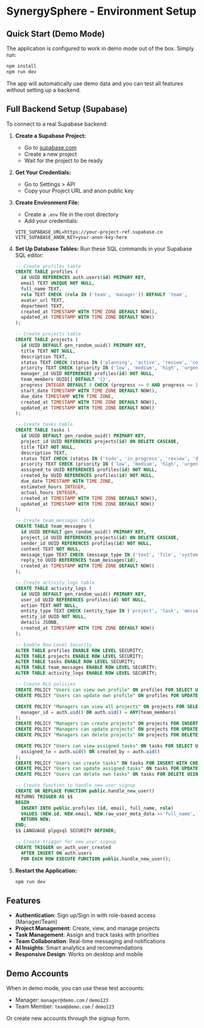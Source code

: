 # SynergySphere - Environment Setup

## Quick Start (Demo Mode)

The application is configured to work in demo mode out of the box. Simply run:

```bash
npm install
npm run dev
```

The app will automatically use demo data and you can test all features without setting up a backend.

## Full Backend Setup (Supabase)

To connect to a real Supabase backend:

1. **Create a Supabase Project:**
   - Go to [supabase.com](https://supabase.com)
   - Create a new project
   - Wait for the project to be ready

2. **Get Your Credentials:**
   - Go to Settings > API
   - Copy your Project URL and anon public key

3. **Create Environment File:**
   - Create a `.env` file in the root directory
   - Add your credentials:
   ```
   VITE_SUPABASE_URL=https://your-project-ref.supabase.co
   VITE_SUPABASE_ANON_KEY=your-anon-key-here
   ```

4. **Set Up Database Tables:**
   Run these SQL commands in your Supabase SQL editor:

   ```sql
   -- Create profiles table
   CREATE TABLE profiles (
     id UUID REFERENCES auth.users(id) PRIMARY KEY,
     email TEXT UNIQUE NOT NULL,
     full_name TEXT,
     role TEXT CHECK (role IN ('team', 'manager')) DEFAULT 'team',
     avatar_url TEXT,
     department TEXT,
     created_at TIMESTAMP WITH TIME ZONE DEFAULT NOW(),
     updated_at TIMESTAMP WITH TIME ZONE DEFAULT NOW()
   );

   -- Create projects table
   CREATE TABLE projects (
     id UUID DEFAULT gen_random_uuid() PRIMARY KEY,
     title TEXT NOT NULL,
     description TEXT,
     status TEXT CHECK (status IN ('planning', 'active', 'review', 'completed', 'on_hold')) DEFAULT 'planning',
     priority TEXT CHECK (priority IN ('low', 'medium', 'high', 'urgent')) DEFAULT 'medium',
     manager_id UUID REFERENCES profiles(id) NOT NULL,
     team_members UUID[] DEFAULT '{}',
     progress INTEGER DEFAULT 0 CHECK (progress >= 0 AND progress <= 100),
     start_date TIMESTAMP WITH TIME ZONE DEFAULT NOW(),
     due_date TIMESTAMP WITH TIME ZONE,
     created_at TIMESTAMP WITH TIME ZONE DEFAULT NOW(),
     updated_at TIMESTAMP WITH TIME ZONE DEFAULT NOW()
   );

   -- Create tasks table
   CREATE TABLE tasks (
     id UUID DEFAULT gen_random_uuid() PRIMARY KEY,
     project_id UUID REFERENCES projects(id) ON DELETE CASCADE,
     title TEXT NOT NULL,
     description TEXT,
     status TEXT CHECK (status IN ('todo', 'in_progress', 'review', 'done')) DEFAULT 'todo',
     priority TEXT CHECK (priority IN ('low', 'medium', 'high', 'urgent')) DEFAULT 'medium',
     assigned_to UUID REFERENCES profiles(id) NOT NULL,
     created_by UUID REFERENCES profiles(id) NOT NULL,
     due_date TIMESTAMP WITH TIME ZONE,
     estimated_hours INTEGER,
     actual_hours INTEGER,
     created_at TIMESTAMP WITH TIME ZONE DEFAULT NOW(),
     updated_at TIMESTAMP WITH TIME ZONE DEFAULT NOW()
   );

   -- Create team_messages table
   CREATE TABLE team_messages (
     id UUID DEFAULT gen_random_uuid() PRIMARY KEY,
     project_id UUID REFERENCES projects(id) ON DELETE CASCADE,
     sender_id UUID REFERENCES profiles(id) NOT NULL,
     content TEXT NOT NULL,
     message_type TEXT CHECK (message_type IN ('text', 'file', 'system')) DEFAULT 'text',
     reply_to UUID REFERENCES team_messages(id),
     created_at TIMESTAMP WITH TIME ZONE DEFAULT NOW()
   );

   -- Create activity_logs table
   CREATE TABLE activity_logs (
     id UUID DEFAULT gen_random_uuid() PRIMARY KEY,
     user_id UUID REFERENCES profiles(id) NOT NULL,
     action TEXT NOT NULL,
     entity_type TEXT CHECK (entity_type IN ('project', 'task', 'message', 'team')) NOT NULL,
     entity_id UUID NOT NULL,
     details JSONB,
     created_at TIMESTAMP WITH TIME ZONE DEFAULT NOW()
   );

   -- Enable Row Level Security
   ALTER TABLE profiles ENABLE ROW LEVEL SECURITY;
   ALTER TABLE projects ENABLE ROW LEVEL SECURITY;
   ALTER TABLE tasks ENABLE ROW LEVEL SECURITY;
   ALTER TABLE team_messages ENABLE ROW LEVEL SECURITY;
   ALTER TABLE activity_logs ENABLE ROW LEVEL SECURITY;

   -- Create RLS policies
   CREATE POLICY "Users can view own profile" ON profiles FOR SELECT USING (auth.uid() = id);
   CREATE POLICY "Users can update own profile" ON profiles FOR UPDATE USING (auth.uid() = id);

   CREATE POLICY "Managers can view all projects" ON projects FOR SELECT USING (
     manager_id = auth.uid() OR auth.uid() = ANY(team_members)
   );
   CREATE POLICY "Managers can create projects" ON projects FOR INSERT WITH CHECK (manager_id = auth.uid());
   CREATE POLICY "Managers can update projects" ON projects FOR UPDATE USING (manager_id = auth.uid());
   CREATE POLICY "Managers can delete projects" ON projects FOR DELETE USING (manager_id = auth.uid());

   CREATE POLICY "Users can view assigned tasks" ON tasks FOR SELECT USING (
     assigned_to = auth.uid() OR created_by = auth.uid()
   );
   CREATE POLICY "Users can create tasks" ON tasks FOR INSERT WITH CHECK (created_by = auth.uid());
   CREATE POLICY "Users can update assigned tasks" ON tasks FOR UPDATE USING (assigned_to = auth.uid());
   CREATE POLICY "Users can delete own tasks" ON tasks FOR DELETE USING (created_by = auth.uid());

   -- Create function to handle new user signup
   CREATE OR REPLACE FUNCTION public.handle_new_user()
   RETURNS TRIGGER AS $$
   BEGIN
     INSERT INTO public.profiles (id, email, full_name, role)
     VALUES (NEW.id, NEW.email, NEW.raw_user_meta_data->>'full_name', NEW.raw_user_meta_data->>'role');
     RETURN NEW;
   END;
   $$ LANGUAGE plpgsql SECURITY DEFINER;

   -- Create trigger for new user signup
   CREATE TRIGGER on_auth_user_created
     AFTER INSERT ON auth.users
     FOR EACH ROW EXECUTE FUNCTION public.handle_new_user();
   ```

5. **Restart the Application:**
   ```bash
   npm run dev
   ```

## Features

- **Authentication**: Sign up/Sign in with role-based access (Manager/Team)
- **Project Management**: Create, view, and manage projects
- **Task Management**: Assign and track tasks with priorities
- **Team Collaboration**: Real-time messaging and notifications
- **AI Insights**: Smart analytics and recommendations
- **Responsive Design**: Works on desktop and mobile

## Demo Accounts

When in demo mode, you can use these test accounts:
- Manager: `manager@demo.com` / `demo123`
- Team Member: `team@demo.com` / `demo123`

Or create new accounts through the signup form.
